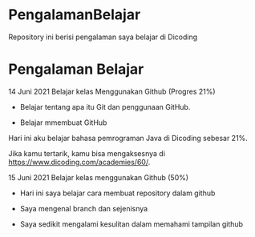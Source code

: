 # PengalamanBelajar
Repository ini berisi pengalaman saya belajar di Dicoding

# Pengalaman Belajar
14 Juni 2021
Belajar kelas Menggunakan Github (Progres 21%)

* Belajar tentang apa itu Git dan penggunaan GitHub.

* Belajar mmembuat GitHub 

Hari ini aku belajar bahasa pemrograman Java di Dicoding sebesar 21%. 

Jika kamu tertarik, kamu bisa mengaksesnya di https://www.dicoding.com/academies/60/.

15 Juni 2021
Belajar kelas menggunakan Github (50%)

* Hari ini saya belajar cara membuat repository dalam github
  
* Saya mengenal branch dan sejenisnya
  
* Saya sedikit mengalami kesulitan dalam memahami tampilan github
